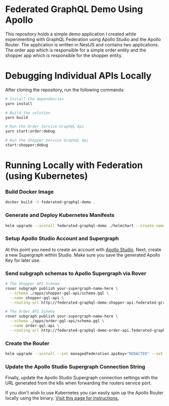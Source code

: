 # Federated GraphQL Demo Using Apollo

This repository holds a simple demo application I created while experimenting with GraphQL Federation using Apollo Studio and the Apollo Router. The application is written in NestJS and contains two applications. The order app which is responsible for a simple order entity and the shopper app which is responsible for the shopper entity.

# Debugging Individual APIs Locally

After cloning the repository, run the following commands:

```bash
# Install the dependencies
yarn install

# Build the solution
yarn build

# Run the Order Service GraphQL Api
yarn start:order:debug

# Run the Shopper Service GraphQL Api
start:shopper:debug
```

# Running Locally with Federation (using Kubernetes)

### Build Docker Image

```bash
docker build -t federated-graphql-demo .
```

### Generate and Deploy Kubernetes Manifests

```bash
helm upgrade --install federated-graphql-demo ./helmchart --create-namespace --namespace federated-graphql-demo
```

### Setup Apollo Studio Account and Supergraph

At this point you need to create an account with [Apollo Studio](https://studio.apollographql.com/). Next, create a new Supergraph within Studio. Make sure you save the generated Apollo Key for later use.

### Send subgraph schemas to Apollo Supergraph via Rover

```bash
# The Shopper API Schema
rover subgraph publish your-supergraph-name-here \
  --schema ./apps/shopper-gql-api/schema.gql \
  --name shopper-gql-api \
  --routing-url http://federated-graphql-demo-shopper-api.federated-graphql-demo.svc.cluster.local/graphql

# The Order API Schema
rover subgraph publish your-supergraph-name-here \
  --schema ./apps/order-gql-api/schema.gql \
  --name order-gql-api \
  --routing-url http://federated-graphql-demo-order-api.federated-graphql-demo.svc.cluster.local/graphql
```

### Create the Router

```bash
helm upgrade --install --set managedFederation.apiKey="REDACTED" --set managedFederation.graphRef="your-supergraph-name-here" --create-namespace --namespace router-deploy federated-graphql-demo-router oci://ghcr.io/apollographql/helm-charts/router --version 1.0.0-rc.11 --values ./helmchart/router-values.yaml
```

### Update the Apollo Studio Supergraph Connection String

Finally, update the Apollo Studio Supergraph connection settings with the URL generated from the k8s when forwarding the routers service port.

If you don't wish to use Kubernetes you can easily spin up the Apollo Router locally using the binary. [Visit this page for instructions.](https://www.apollographql.com/docs/router/quickstart#running-the-binary)

